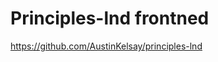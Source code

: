 # Principles-lnd frontned

<a href='https://github.com/AustinKelsay/principles-lnd'>https://github.com/AustinKelsay/principles-lnd</a>
